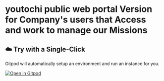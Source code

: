 # youtochi public web portal Version for Company's users that Access and work to manage  our Missions

## ☁️ Try with a Single-Click

Gitpod will automatically setup an environment and run an instance for you.

[![Open in Gitpod](https://gitpod.io/button/open-in-gitpod.svg)](https://gitpod.io/#https://github.com/czendee/youtochiwebpublic/tree/companymissions)
